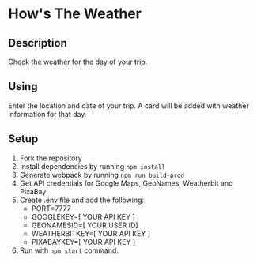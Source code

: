 # How's The Weather

## Description
Check the weather for the day of your trip.

## Using
Enter the location and date of your trip. A card will be added with weather information for that day.

## Setup
1. Fork the repository
2. Install dependencies by running `npm install`
3. Generate webpack by running `npm run build-prod`
4. Get API credentials for Google Maps, GeoNames, Weatherbit and PixaBay
5. Create .env file and add the following:
    - PORT=7777
    - GOOGLEKEY=[ YOUR API KEY ]
    - GEONAMESID=[ YOUR USER ID]
    - WEATHERBITKEY=[ YOUR API KEY ]
    - PIXABAYKEY=[ YOUR API KEY ]
6. Run with `npm start` command.
